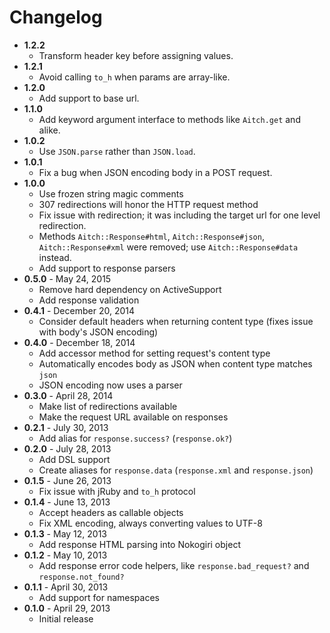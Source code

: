 # Changelog

- **1.2.2**
  - Transform header key before assigning values.
- **1.2.1**
  - Avoid calling `to_h` when params are array-like.
- **1.2.0**
  - Add support to base url.
- **1.1.0**
  - Add keyword argument interface to methods like `Aitch.get` and alike.
- **1.0.2**
  - Use `JSON.parse` rather than `JSON.load`.
- **1.0.1**
  - Fix a bug when JSON encoding body in a POST request.
- **1.0.0**
  - Use frozen string magic comments
  - 307 redirections will honor the HTTP request method
  - Fix issue with redirection; it was including the target url for one level
    redirection.
  - Methods `Aitch::Response#html`, `Aitch::Response#json`,
    `Aitch::Response#xml` were removed; use `Aitch::Response#data` instead.
  - Add support to response parsers
- **0.5.0** - May 24, 2015
  - Remove hard dependency on ActiveSupport
  - Add response validation
- **0.4.1** - December 20, 2014
  - Consider default headers when returning content type (fixes issue with
    body's JSON encoding)
- **0.4.0** - December 18, 2014
  - Add accessor method for setting request's content type
  - Automatically encodes body as JSON when content type matches `json`
  - JSON encoding now uses a parser
- **0.3.0** - April 28, 2014
  - Make list of redirections available
  - Make the request URL available on responses
- **0.2.1** - July 30, 2013
  - Add alias for `response.success?` (`response.ok?`)
- **0.2.0** - July 28, 2013
  - Add DSL support
  - Create aliases for `response.data` (`response.xml` and `response.json`)
- **0.1.5** - June 26, 2013
  - Fix issue with jRuby and `to_h` protocol
- **0.1.4** - June 13, 2013
  - Accept headers as callable objects
  - Fix XML encoding, always converting values to UTF-8
- **0.1.3** - May 12, 2013
  - Add response HTML parsing into Nokogiri object
- **0.1.2** - May 10, 2013
  - Add response error code helpers, like `response.bad_request?` and
    `response.not_found?`
- **0.1.1** - April 30, 2013
  - Add support for namespaces
- **0.1.0** - April 29, 2013
  - Initial release
